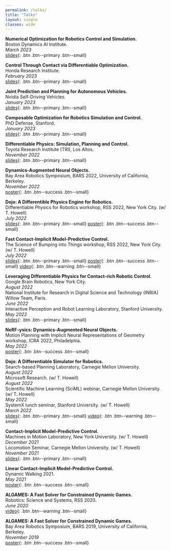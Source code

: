 ```yaml
---
permalink: /talks/
title: "Talks"
layout: single
classes: wide
---
```



**Numerical Optimization for Robotics Control and Simulation.**\
Boston Dynamics AI Institute.\
_March 2023_\
[slides](https://docs.google.com/presentation/d/1WocviY-Xf0oH-YWncYMG0rVJWaWFtBMW2vPMEylzh70/edit?usp=sharing){: .btn .btn--primary .btn--small}

**Control Through Contact via Differentiable Optimization.**\
Honda Research Institute.\
_February 2023_\
[slides](https://docs.google.com/presentation/d/1oTXj23Xi4I9vgAA1MBYMiKb_fu6iVMuArDsf77xMeEI/edit?usp=sharing){: .btn .btn--primary .btn--small}

**Joint Prediction and Planning for Autonomous Vehicles.**\
Nvidia Self-Driving Vehicles.\
_January 2023_\
[slides](https://docs.google.com/presentation/d/13qn21ZWIqEbKvGYmosH9A0c4WsiOJc15yfyASFPiAnw/edit?usp=sharing){: .btn .btn--primary .btn--small}

**Composable Optimization for Robotics Simulation and Control.**\
PhD Defense, Stanford.\
_January 2023_\
[slides](https://docs.google.com/presentation/d/1oKjD_2cVqWE2a1J3kyPH6VMSFcrcDP9iyxSeQ4rSDE4/edit?usp=sharing){: .btn .btn--primary .btn--small}

**Differentiable Physics: Simulation, Planning and Control.**\
Toyota Research Institute (TRI), Los Altos.\
_November 2022_\
[slides](https://docs.google.com/presentation/d/10nVMXkMPLkCNihU65Jv6a5CYDrZ6n224yU0DbLPrsmU/edit?usp=sharing){: .btn .btn--primary .btn--small}


**Dynamics-Augmented Neural Objects.**\
Bay Area Robotics Symposium, BARS 2022, University of California, Berkeley.\
_November 2022_\
[poster](https://docs.google.com/presentation/d/14_dLVGmXb5Y0YpDZdI-HyH2D16YB7iIu72HHW8df6Qg/edit?usp=sharing){: .btn .btn--success .btn--small}

**Dojo: A Differentible Physics Engine for Robotics.**\
Differentiable Physics for Robotics workshop, RSS 2022, New York City. (w/ T. Howell)\
_July 2022_\
[slides](https://slides.com/simonlc/dojo_rss_2022){: .btn .btn--primary .btn--small}
[poster](https://docs.google.com/presentation/d/1AAeET1SWs5AQLwMyhfb459k54OyeDKWvuW0kmxGp9Tg/edit?usp=sharing){: .btn .btn--success .btn--small}


**Fast Contact-Implicit Model-Predictive Control.**\
The Science of Bumping into Things workshop, RSS 2022, New York City. (w/ T. Howell)\
_July 2022_\
[slides](https://slides.com/simonlc/contact_implicit_mpc){: .btn .btn--primary .btn--small}
[poster](https://docs.google.com/presentation/d/1LGLuUVgLZlvYkQJFeRqih6n-POKYpDpZ6_BQuaghM7o/edit?usp=sharing){: .btn .btn--success .btn--small}
[video](https://youtu.be/CshPn-zp3wE){: .btn .btn--warning .btn--small}


**Leveraging Differentiable Physics for Contact-rich Robotic Control.**\
Google Brain Robotics, New York City.\
_August 2022_\
National Institute for Research in Digital Science and Technology (INRIA) Willow Team, Paris.\
_June 2022_\
Interactive Perception and Robot Learning Laboratory, Stanford University.\
_May 2022_\
[slides](https://slides.com/simonlc/differentiable_physics){: .btn .btn--primary .btn--small}


**NeRF-ysics: Dynamics-Augmented Neural Objects.**\
Motion Planning with Implicit Neural Representations of Geometry workshop, ICRA 2022, Philadelphia.\
_May 2022_\
[poster](https://docs.google.com/presentation/d/1AZIZ9Wlcw1lSXvedHJG2n-r06noO8FdFldb3D6Nob4Y/edit?usp=sharing){: .btn .btn--success .btn--small}


**Dojo: A Differentiable Simulator for Robotics.**\
Search-based Planning Laboratory, Carnegie Mellon University.\
_August 2022_\
Microsoft Research. (w/ T. Howell)\
_August 2022_\
Scientific Machine Learning (SciML) webinar, Carnegie Mellon University. (w/ T. Howell)\
_May 2022_\
SystemX lunch seminar, Stanford University. (w/ T. Howell)\
_March 2022_\
[slides](https://slides.com/simonlc/dojo){: .btn .btn--primary .btn--small}
[video](https://youtu.be/TRtOESXJxJQ){: .btn .btn--warning .btn--small}


**Contact-Implicit Model-Predictive Control.**\
Machines in Motion Laboratory, New York University. (w/ T. Howell)\
_December 2021_\
Locomotion Seminar, Carnegie Mellon University. (w/ T. Howell)\
_November 2021_\
[slides](https://docs.google.com/presentation/d/10ISBJSc59L5G2yDSQn3_41jKlwiByzRyGv49OtwesUA/edit?usp=sharing){: .btn .btn--primary .btn--small}


**Linear Contact-Implicit Model-Predictive Control.**\
Dynamic Walking 2021.\
_May 2021_\
[poster](https://docs.google.com/presentation/d/1xBPE5bt8clzfKlNhjlMX69ORlRJRFGS6Ccl_yHtVwMU/edit?usp=sharing){: .btn .btn--success .btn--small}


**ALGAMES: A Fast Solver for Constrained Dynamic Games.**\
Robotics: Science and Systems, RSS 2020.\
_June 2020_\
[video](https://youtu.be/86zFjuLxiw0){: .btn .btn--warning .btn--small}


**ALGAMES: A Fast Solver for Constrained Dynamic Games.**\
Bay Area Robotics Symposium, BARS 2019, University of California, Berkeley.\
_November 2019_\
[poster](https://docs.google.com/presentation/d/1L__swWDXXGQ7QQzgdk3GX09GMwZitt6W39iFpUmUTIw/edit?usp=sharing){: .btn .btn--success .btn--small}

